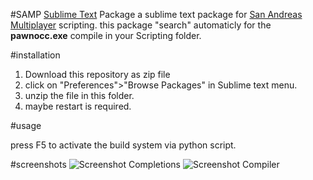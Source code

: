 
#SAMP [Sublime Text](http://www.sublimetext.com) Package
a sublime text package for [San Andreas Multiplayer](http://www.sa-mp.com) scripting.
this package "search" automaticly for the **pawnocc.exe** compile in your Scripting folder.

#installation

1. Download this repository as zip file
2. click on "Preferences">"Browse Packages" in Sublime text menu.
3. unzip the file in this folder.
4. maybe restart is required.

#usage

press F5 to activate the build system via python script. 


#screenshots
![Screenshot Completions](http://dev.concil.me/images/samp_sublime_text.jpg)
![Screenshot Compiler](http://dev.concil.me/images/samp_sublime_text2.jpg)
